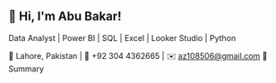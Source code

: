 ## 👋 Hi, I'm Abu Bakar!

Data Analyst | Power BI | SQL | Excel | Looker Studio | Python

📍 Lahore, Pakistan | 📱 +92 304 4362665 | ✉️ az108506@gmail.com
📝 Summary
                

